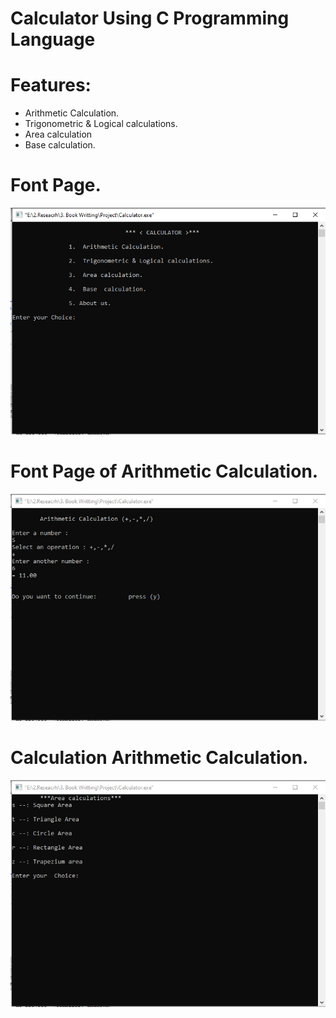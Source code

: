 # Calculator Using C Programming Language
# Features: 
- Arithmetic Calculation.
- Trigonometric &amp; Logical calculations.
- Area calculation 
- Base  calculation.

# Font Page.
![img 1](https://github.com/HiBijoy143/CalculatorUsingCProgrammingLanguage/blob/main/calculator_font.jpg)

# Font Page of  Arithmetic Calculation.
![img 2](https://github.com/HiBijoy143/CalculatorUsingCProgrammingLanguage/blob/main/calculator_ari.jpg)

# Calculation Arithmetic Calculation.
![img 3](https://github.com/HiBijoy143/CalculatorUsingCProgrammingLanguage/blob/main/Calculator_area_font.jpg)
